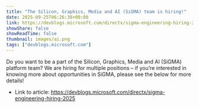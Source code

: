 ```yaml
---
title: "The Silicon, Graphics, Media and AI (SiGMA) team is hiring!"
date: 2025-09-25T06:26:38+00:00
link: https://devblogs.microsoft.com/directx/sigma-engineering-hiring-2025
showShare: false
showReadTime: false
thumbnail: images/ai.png
tags: ["devblogs.microsoft.com"]
---
```

Do you want to be a part of the Silicon, Graphics, Media and AI (SiGMA) platform team? We are hiring for multiple positions – if you’re interested in knowing more about opportunities in SiGMA, please see the below for more details!  

- Link to article: https://devblogs.microsoft.com/directx/sigma-engineering-hiring-2025